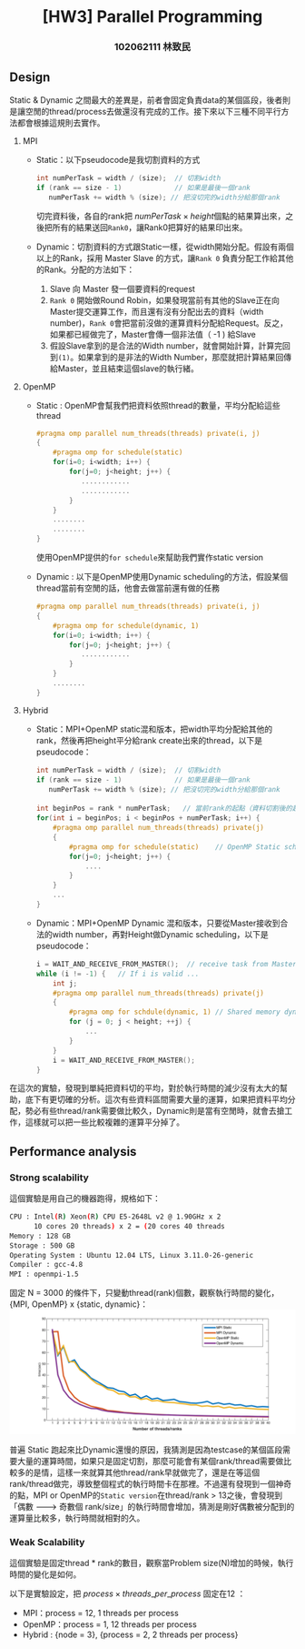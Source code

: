 # <center> [HW3] Parallel Programming </center> 

### <center> 102062111 林致民 </center>

## Design
Static & Dynamic 之間最大的差異是，前者會固定負責data的某個區段，後者則是讓空閒的thread/process去做還沒有完成的工作。接下來以下三種不同平行方法都會根據這規則去實作。

1. MPI
	* Static：以下pseudocode是我切割資料的方式
		
		```cpp
		int numPerTask = width / (size);  // 切割width
    	if (rank == size - 1)             // 如果是最後一個rank
           numPerTask += width % (size); // 把沒切完的width分給那個rank
		```
		切完資料後，各自的rank把 $numPerTask \times height$個點的結果算出來，之後把所有的結果送回`Rank0`，讓Rank0把算好的結果印出來。
		
	* Dynamic：切割資料的方式跟Static一樣，從width開始分配。假設有兩個以上的Rank，採用 Master Slave 的方式，讓`Rank 0` 負責分配工作給其他的Rank。分配的方法如下：
		1. Slave 向 Master 發一個要資料的request
		2. `Rank 0` 開始做Round Robin，如果發現當前有其他的Slave正在向Master提交運算工作，而且還有沒有分配出去的資料（width number)，`Rank 0`會把當前沒做的運算資料分配給Request。反之，如果都已經做完了，Master會傳一個非法值（ -1 ) 給Slave
		3. 假設Slave拿到的是合法的Width number，就會開始計算，計算完回到`(1)`。如果拿到的是非法的Width Number，那麼就把計算結果回傳給Master，並且結束這個slave的執行緒。

2. OpenMP
	* Static : OpenMP會幫我們把資料依照thread的數量，平均分配給這些thread
		
        ```cpp
        #pragma omp parallel num_threads(threads) private(i, j)
        {
            #pragma omp for schedule(static)
            for(i=0; i<width; i++) {
                for(j=0; j<height; j++) {
            	   ............
            	   ............
                }
            }
            ........
            ........
        }
        ```
        使用OpenMP提供的`for schedule`來幫助我們實作static version
    * Dynamic : 以下是OpenMP使用Dynamic scheduling的方法，假設某個thread當前有空閒的話，他會去做當前還有做的任務
		
        ```cpp
        #pragma omp parallel num_threads(threads) private(i, j)
        {
            #pragma omp for schedule(dynamic, 1)
            for(i=0; i<width; i++) {
                for(j=0; j<height; j++) {
            	   ............
                }
            }
            ........
        }
        ```
3. Hybrid
    * Static：MPI+OpenMP static混和版本，把width平均分配給其他的rank，然後再把height平分給rank create出來的thread，以下是pseudocode：
        
        ```cpp
        int numPerTask = width / (size);  // 切割width
        if (rank == size - 1)             // 如果是最後一個rank
           numPerTask += width % (size); // 把沒切完的width分給那個rank
        
        int beginPos = rank * numPerTask;   // 當前rank的起點（資料切割後的起點）
        for(int i = beginPos; i < beginPos + numPerTask; i++) {
            #pragma omp parallel num_threads(threads) private(j)
            {
                #pragma omp for schedule(static)    // OpenMP Static schedule
                for(j=0; j<height; j++) {
                    ....
                }
            }
            ...
        }
        ```
    * Dynamic：MPI+OpenMP Dynamic 混和版本，只要從Master接收到合法的width number，再對Height做Dynamic scheduling，以下是pseudocode：
        
        ```cpp
        i = WAIT_AND_RECEIVE_FROM_MASTER();  // receive task from Master
        while (i != -1) {   // If i is valid ...
            int j;
            #pragma omp parallel num_threads(threads) private(j)
            {
                #pragma omp for schdule(dynamic, 1) // Shared memory dynamic scheduling ....
                for (j = 0; j < height; ++j) {  
                    ...
                }
            }
            i = WAIT_AND_RECEIVE_FROM_MASTER();
        }
        ```
        
在這次的實驗，發現到單純把資料切的平均，對於執行時間的減少沒有太大的幫助，底下有更切確的分析。這次有些資料區間需要大量的運算，如果把資料平均分配，勢必有些thread/rank需要做比較久，Dynamic則是當有空閒時，就會去搶工作，這樣就可以把一些比較複雜的運算平分掉了。

## Performance analysis

### Strong scalability
這個實驗是用自己的機器跑得，規格如下：

```bash
CPU : Intel(R) Xeon(R) CPU E5-2648L v2 @ 1.90GHz x 2
      10 cores 20 threads) x 2 = (20 cores 40 threads 
Memory : 128 GB
Storage : 500 GB
Operating System : Ubuntu 12.04 LTS, Linux 3.11.0-26-generic
Compiler : gcc-4.8
MPI : openmpi-1.5
``` 

固定 N = 3000 的條件下，只變動thread(rank)個數，觀察執行時間的變化，{MPI, OpenMP} x {static, dynamic}：
![img](./strong.png)


普遍 Static 跑起來比Dynamic還慢的原因，我猜測是因為testcase的某個區段需要大量的運算時間，如果只是固定切割，那麼可能會有某個rank/thread需要做比較多的是情，這樣一來就算其他thread/rank早就做完了，還是在等這個rank/thread做完，導致整個程式的執行時間卡在那裡。不過還有發現到一個神奇的點，MPI or OpenMP的`Static version`在thread/rank > 13之後，會發現到「偶數 ---> 奇數個 rank/size」的執行時間會增加，猜測是剛好偶數被分配到的運算量比較多，執行時間就相對的久。

### Weak Scalability

這個實驗是固定thread * rank的數目，觀察當Problem size(N)增加的時候，執行時間的變化是如何。

以下是實驗設定，把 $process \times threads\_per\_process$ 固定在12 ：

* MPI：process = 12, 1 threads per process
* OpenMP：process = 1, 12 threads per process
* Hybrid : {node = 3}, {process = 2, 2 threads per process}

